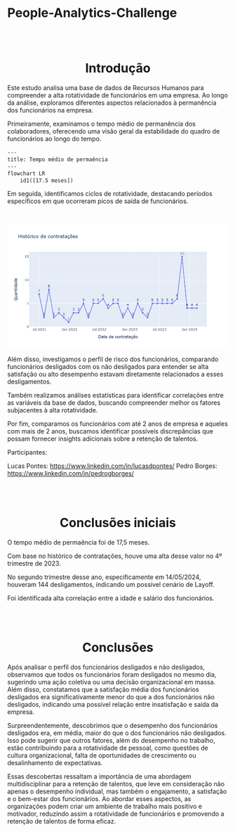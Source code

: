 # People-Analytics-Challenge

<br><br><h1 align="center">Introdução</h1>

Este estudo analisa uma base de dados de Recursos Humanos para compreender a alta rotatividade de funcionários em uma empresa. Ao longo da análise, exploramos diferentes aspectos relacionados à permanência dos funcionários na empresa.

Primeiramente, examinamos o tempo médio de permanência dos colaboradores, oferecendo uma visão geral da estabilidade do quadro de funcionários ao longo do tempo.

```mermaid
---
title: Tempo médio de permaência
---
flowchart LR
    id1([17.5 meses])
```

Em seguida, identificamos ciclos de rotatividade, destacando períodos específicos em que ocorreram picos de saída de funcionários.

<br><p align="center"><img src="https://github.com/lucas-dpontes/People-Analytics-Challenge/blob/main/historico_contratacao.PNG?raw=true"></p>

Além disso, investigamos o perfil de risco dos funcionários, comparando funcionários desligados com os não desligados para entender se alta satisfação ou alto desempenho estavam diretamente relacionados a esses desligamentos.

Também realizamos análises estatísticas para identificar correlações entre as variáveis da base de dados, buscando compreender melhor os fatores subjacentes à alta rotatividade.

Por fim, comparamos os funcionários com até 2 anos de empresa e aqueles com mais de 2 anos, buscamos identificar possíveis discrepâncias que possam fornecer insights adicionais sobre a retenção de talentos.

Participantes:

Lucas Pontes: https://www.linkedin.com/in/lucasdpontes/
Pedro Borges: https://www.linkedin.com/in/pedrogborges/


<br><br><h1 align="center">Conclusões iniciais</h1>

O tempo médio de permaência foi de 17,5 meses.

Com base no histórico de contratações, houve uma alta desse valor no 4º trimestre de 2023.

No segundo trimestre desse ano, especificamente em 14/05/2024, houveram 144 desligamentos, indicando um possível cenário de Layoff.

Foi identificada alta correlação entre a idade e salário dos funcionários.

<br><br><h1 align="center">Conclusões</h1>

Após analisar o perfil dos funcionários desligados e não desligados, observamos que todos os funcionários foram desligados no mesmo dia, sugerindo uma ação coletiva ou uma decisão organizacional em massa. Além disso, constatamos que a satisfação média dos funcionários desligados era significativamente menor do que a dos funcionários não desligados, indicando uma possível relação entre insatisfação e saída da empresa.

Surpreendentemente, descobrimos que o desempenho dos funcionários desligados era, em média, maior do que o dos funcionários não desligados. Isso pode sugerir que outros fatores, além do desempenho no trabalho, estão contribuindo para a rotatividade de pessoal, como questões de cultura organizacional, falta de oportunidades de crescimento ou desalinhamento de expectativas.

Essas descobertas ressaltam a importância de uma abordagem multidisciplinar para a retenção de talentos, que leve em consideração não apenas o desempenho individual, mas também o engajamento, a satisfação e o bem-estar dos funcionários. Ao abordar esses aspectos, as organizações podem criar um ambiente de trabalho mais positivo e motivador, reduzindo assim a rotatividade de funcionários e promovendo a retenção de talentos de forma eficaz.
